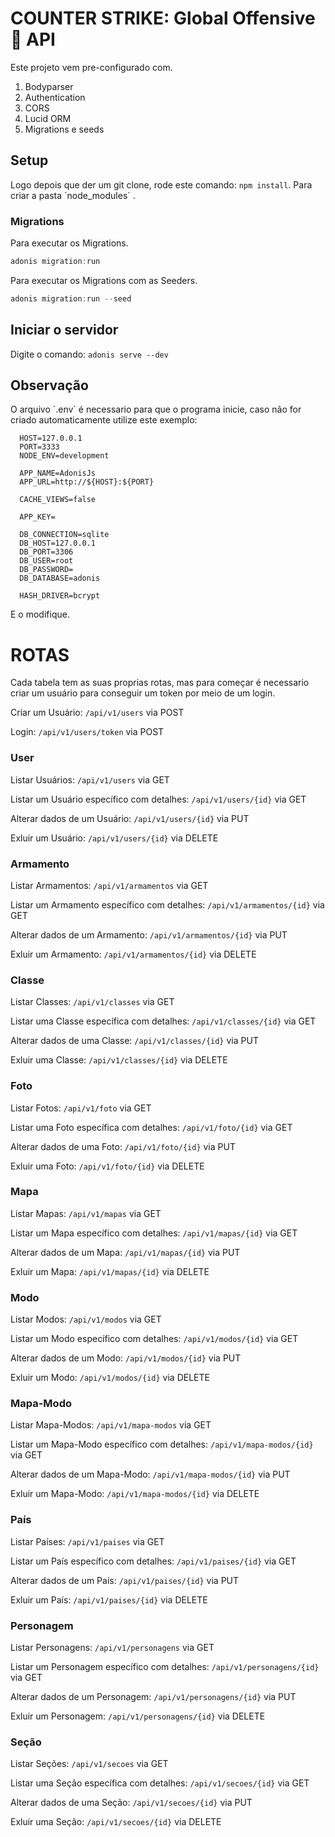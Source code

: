 # COUNTER STRIKE: Global Offensive 🔫 API

Este projeto vem pre-configurado com.

1. Bodyparser
2. Authentication
3. CORS
4. Lucid ORM
5. Migrations e seeds

## Setup

Logo depois que der um git clone, rode este comando: `npm install`. Para criar a pasta ´node_modules´ .


### Migrations

Para executar os Migrations.

```js
adonis migration:run
```

Para executar os Migrations com as Seeders.

```js
adonis migration:run --seed
```

## Iniciar o servidor

Digite o comando: `adonis serve --dev`

## Observação

O arquivo ´.env´ é necessario para que o programa inicie, caso não for criado automaticamente utilize este exemplo:

```
  HOST=127.0.0.1
  PORT=3333
  NODE_ENV=development

  APP_NAME=AdonisJs
  APP_URL=http://${HOST}:${PORT}

  CACHE_VIEWS=false

  APP_KEY=

  DB_CONNECTION=sqlite
  DB_HOST=127.0.0.1
  DB_PORT=3306
  DB_USER=root
  DB_PASSWORD=
  DB_DATABASE=adonis

  HASH_DRIVER=bcrypt

```

E o modifique.

# ROTAS

Cada tabela tem as suas proprias rotas, mas para começar é necessario criar um usuário para conseguir um token por meio de um login.

Criar um Usuário:
```/api/v1/users``` via POST

Login:
```/api/v1/users/token``` via POST

### User

Listar Usuários:
```/api/v1/users``` via GET

Listar um Usuário específico com detalhes:
```/api/v1/users/{id}``` via GET

Alterar dados de um Usuário:
```/api/v1/users/{id}``` via PUT

Exluir um Usuário:
```/api/v1/users/{id}``` via DELETE

### Armamento

Listar Armamentos:
```/api/v1/armamentos``` via GET

Listar um Armamento específico com detalhes:
```/api/v1/armamentos/{id}``` via GET

Alterar dados de um Armamento:
```/api/v1/armamentos/{id}``` via PUT

Exluir um Armamento:
```/api/v1/armamentos/{id}``` via DELETE

### Classe

Listar Classes:
```/api/v1/classes``` via GET

Listar uma Classe específica com detalhes:
```/api/v1/classes/{id}``` via GET

Alterar dados de uma Classe:
```/api/v1/classes/{id}``` via PUT

Exluir uma Classe:
```/api/v1/classes/{id}``` via DELETE

### Foto

Listar Fotos:
```/api/v1/foto``` via GET

Listar uma Foto específica com detalhes:
```/api/v1/foto/{id}``` via GET

Alterar dados de uma Foto:
```/api/v1/foto/{id}``` via PUT

Exluir uma Foto:
```/api/v1/foto/{id}``` via DELETE

### Mapa

Listar Mapas:
```/api/v1/mapas``` via GET

Listar um Mapa específico com detalhes:
```/api/v1/mapas/{id}``` via GET

Alterar dados de um Mapa:
```/api/v1/mapas/{id}``` via PUT

Exluir um Mapa:
```/api/v1/mapas/{id}``` via DELETE

### Modo

Listar Modos:
```/api/v1/modos``` via GET

Listar um Modo específico com detalhes:
```/api/v1/modos/{id}``` via GET

Alterar dados de um Modo:
```/api/v1/modos/{id}``` via PUT

Exluir um Modo:
```/api/v1/modos/{id}``` via DELETE

### Mapa-Modo

Listar Mapa-Modos:
```/api/v1/mapa-modos``` via GET

Listar um Mapa-Modo específico com detalhes:
```/api/v1/mapa-modos/{id}``` via GET

Alterar dados de um Mapa-Modo:
```/api/v1/mapa-modos/{id}``` via PUT

Exluir um Mapa-Modo:
```/api/v1/mapa-modos/{id}``` via DELETE

### País

Listar Países:
```/api/v1/paises``` via GET

Listar um País específico com detalhes:
```/api/v1/paises/{id}``` via GET

Alterar dados de um País:
```/api/v1/paises/{id}``` via PUT

Exluir um País:
```/api/v1/paises/{id}``` via DELETE

### Personagem

Listar Personagens:
```/api/v1/personagens``` via GET

Listar um Personagem específico com detalhes:
```/api/v1/personagens/{id}``` via GET

Alterar dados de um Personagem:
```/api/v1/personagens/{id}``` via PUT

Exluir um Personagem:
```/api/v1/personagens/{id}``` via DELETE

### Seção

Listar Seções:
```/api/v1/secoes``` via GET

Listar uma Seção específica com detalhes:
```/api/v1/secoes/{id}``` via GET

Alterar dados de uma Seção:
```/api/v1/secoes/{id}``` via PUT

Exluir uma Seção:
```/api/v1/secoes/{id}``` via DELETE
